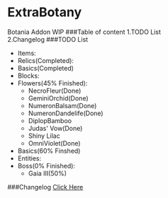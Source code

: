 # ExtraBotany
Botania Addon WIP
###Table of content
1.TODO List<br>
2.Changelog
###TODO List
 * Items:
  * Relics(Completed):
  * Basics(Completed)
 * Blocks:
  * Flowers(45% Finished):
    * NecroFleur(Done)
    * GeminiOrchid(Done)
    * NumeronBalsam(Done)
    * NumeronDandelife(Done)
    * DiplopBamboo
    * Judas' Vow(Done)
    * Shiny Lilac
    * OmniViolet(Done)
  * Basics(60% Finshed)
 * Entities:
  * Boss(0% Finished):
    * Gaia III(50%)<br>
   
###Changelog
[Click Here](https://github.com/ExtraMeteorP/ExtraBotany/blob/master/changelog.md) 